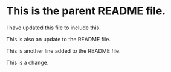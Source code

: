 # This is the parent README file.
I have updated this file to include this.

This is also an update to the README file.

This is another line added to the README file.

This is a change.